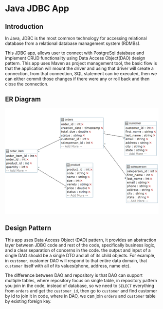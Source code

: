 # Java JDBC App
## Introduction
In Java, JDBC is the most common technology for accessing relational database from a relational database
management system (RDMBs).

This JDBC app, allows user to connect with PostgreSql database and implement CRUD functionality using 
Data Access Object(DAO) design pattern. This app uses Maven as project management tool, the basic flow is that the application
will mount the driver and using that driver will create a connection, from that connection, SQL statement can be executed, then we can
either commit those changes if there were any or roll back and then close the connection.  
## ER Diagram
![ER_Diagram](./asset/ER_Diagram.PNG)

## Design Pattern 
This app uses Data Access Object (DAO) pattern, it provides an abstraction layer between JDBC code and rest of the code, 
specifically business logic, and a clear separation of concerns in the code. the output and input of a single DAO should be
a single DTO and all of its child objects. For example, in `customer`, customer DAO will respond to that entire data domain, 
that `customer` itself with all of its values(phone, address, name etc).

The difference between DAO and repository is that DAO can support multiple tables, where repository focus on single 
table, in repository pattern you join in the code, instead of database, so we need to `SELECT` everything from `orders` 
and get the `customer_id`, then go to `customer` and find customer by id to join it in code, where in DAO, we can join 
`orders` and `customer` table by existing foreign key. 
 
  